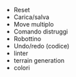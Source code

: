 - Reset
- Carica/salva
- Move multiplo
- Comando distruggi
- Robottino
- Undo/redo (codice)
- linter
- terrain generation
- colori

